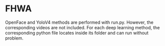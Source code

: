 # FHWA
OpenFace and YoloV4 methods are performed with run.py. However, the corresponding videos are not included.
For each deep learning method, the corresponding python file locates inside its folder and can run without problem.
